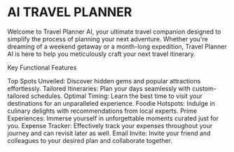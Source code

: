 # AI TRAVEL PLANNER

Welcome to Travel Planner AI, your ultimate travel companion designed to simplify the process of planning your next adventure. Whether you're dreaming of a weekend getaway or a month-long expedition, Travel Planner AI is here to help you meticulously craft your next travel itinerary.

Key Functional Features

Top Spots Unveiled: Discover hidden gems and popular attractions effortlessly.
Tailored Itineraries: Plan your days seamlessly with custom-tailored schedules.
Optimal Timing: Learn the best time to visit your destinations for an unparalleled experience.
Foodie Hotspots: Indulge in culinary delights with recommendations from local experts.
Prime Experiences: Immerse yourself in unforgettable moments curated just for you.
Expense Tracker: Effectively track your expenses throughout your journey and can revisit later as well.
Email Invite: Invite your friend and colleagues to your desired plan and collaborate together.
